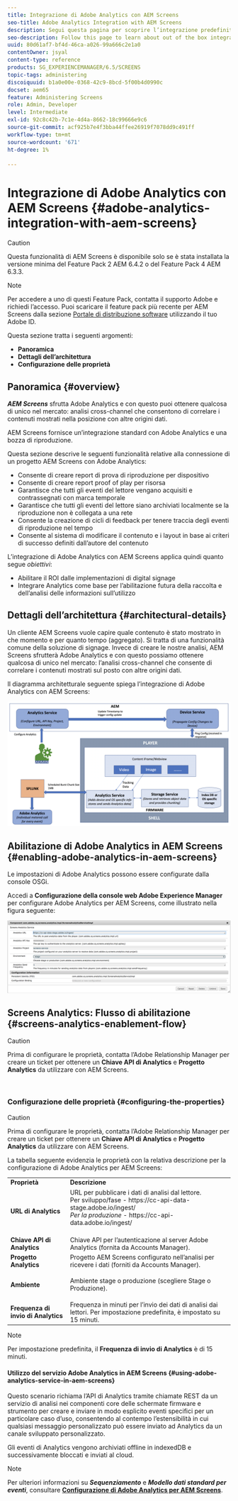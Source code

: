 ```yaml
---
title: Integrazione di Adobe Analytics con AEM Screens
seo-title: Adobe Analytics Integration with AEM Screens
description: Segui questa pagina per scoprire l’integrazione predefinita di AEM Screens con Adobe Analytics e ti fornisce una prova di riproduzione.
seo-description: Follow this page to learn about out of the box integration of AEM Screens with Adobe Analytics and provides you with a proof of play.
uuid: 80d61af7-bf4d-46ca-a026-99a666c2e1a0
contentOwner: jsyal
content-type: reference
products: SG_EXPERIENCEMANAGER/6.5/SCREENS
topic-tags: administering
discoiquuid: b1a0e00e-0368-42c9-8bcd-5f00b4d0990c
docset: aem65
feature: Administering Screens
role: Admin, Developer
level: Intermediate
exl-id: 92c8c42b-7c1e-4d4a-8662-18c99666e9c6
source-git-commit: acf925b7e4f3bba44ffee26919f7078dd9c491ff
workflow-type: tm+mt
source-wordcount: '671'
ht-degree: 1%

---
```


# Integrazione di Adobe Analytics con AEM Screens {#adobe-analytics-integration-with-aem-screens}

>[!CAUTION]
>
>Questa funzionalità di AEM Screens è disponibile solo se è stata installata la versione minima del Feature Pack 2 AEM 6.4.2 o del Feature Pack 4 AEM 6.3.3.

>[!NOTE]
>
>Per accedere a uno di questi Feature Pack, contatta il supporto Adobe e richiedi l’accesso. Puoi scaricare il feature pack più recente per AEM Screens dalla sezione [Portale di distribuzione software](https://experience.adobe.com/#/downloads/content/software-distribution/it/aem.html) utilizzando il tuo Adobe ID.

Questa sezione tratta i seguenti argomenti:

* **Panoramica**
* **Dettagli dell’architettura**
* **Configurazione delle proprietà**

## Panoramica {#overview}

***AEM Screens*** sfrutta Adobe Analytics e con questo puoi ottenere qualcosa di unico nel mercato: analisi cross-channel che consentono di correlare i contenuti mostrati nella posizione con altre origini dati.

AEM Screens fornisce un’integrazione standard con Adobe Analytics e una bozza di riproduzione.

Questa sezione descrive le seguenti funzionalità relative alla connessione di un progetto AEM Screens con Adobe Analytics:

* Consente di creare report di prova di riproduzione per dispositivo
* Consente di creare report proof of play per risorsa
* Garantisce che tutti gli eventi del lettore vengano acquisiti e contrassegnati con marca temporale
* Garantisce che tutti gli eventi del lettore siano archiviati localmente se la riproduzione non è collegata a una rete
* Consente la creazione di cicli di feedback per tenere traccia degli eventi di riproduzione nel tempo
* Consente al sistema di modificare il contenuto e i layout in base ai criteri di successo definiti dall’autore del contenuto

L’integrazione di Adobe Analytics con AEM Screens applica quindi quanto segue *obiettivi*:

* Abilitare il ROI dalle implementazioni di digital signage
* Integrare Analytics come base per l’abilitazione futura della raccolta e dell’analisi delle informazioni sull’utilizzo

## Dettagli dell’architettura {#architectural-details}

Un cliente AEM Screens vuole capire quale contenuto è stato mostrato in che momento e per quanto tempo (aggregato). Si tratta di una funzionalità comune della soluzione di signage. Invece di creare le nostre analisi, AEM Screens sfrutterà Adobe Analytics e con questo possiamo ottenere qualcosa di unico nel mercato: l’analisi cross-channel che consente di correlare i contenuti mostrati sul posto con altre origini dati.

Il diagramma architetturale seguente spiega l’integrazione di Adobe Analytics con AEM Screens:

![screen_shot_2018-09-12at85611am](assets/screen_shot_2018-09-12at85611am.png)

## Abilitazione di Adobe Analytics in AEM Screens {#enabling-adobe-analytics-in-aem-screens}

Le impostazioni di Adobe Analytics possono essere configurate dalla console OSGi.

Accedi a **Configurazione della console web Adobe Experience Manager** per configurare Adobe Analytics per AEM Screens, come illustrato nella figura seguente:

![screen_shot_2018-09-04at25550pm](assets/screen_shot_2018-09-04at25550pm.png)

## Screens Analytics: Flusso di abilitazione {#screens-analytics-enablement-flow}

>[!CAUTION]
>
>Prima di configurare le proprietà, contatta l’Adobe Relationship Manager per creare un ticket per ottenere un **Chiave API di Analytics** e **Progetto Analytics** da utilizzare con AEM Screens.

![]()

### Configurazione delle proprietà {#configuring-the-properties}

>[!CAUTION]
>
>Prima di configurare le proprietà, contatta l’Adobe Relationship Manager per creare un ticket per ottenere un **Chiave API di Analytics** e **Progetto Analytics** da utilizzare con AEM Screens.

La tabella seguente evidenzia le proprietà con la relativa descrizione per la configurazione di Adobe Analytics per AEM Screens:

<table>
 <tbody>
  <tr>
   <td><strong>Proprietà</strong></td>
   <td><strong>Descrizione</strong></td>
  </tr>
  <tr>
   <td><strong>URL di Analytics</strong></td>
   <td>URL per pubblicare i dati di analisi dal lettore. <br>
   Per sviluppo/fase</em> - https://cc-api-data-stage.adobe.io/ingest/<br /> <em>Per la produzione</em> - https://cc-api-data.adobe.io/ingest/</em><br /> <br /></td>
  </tr>
  <tr>
   <td><strong>Chiave API di Analytics</strong></td>
   <td>Chiave API per l’autenticazione al server Adobe Analytics (fornita da Accounts Manager).</td>
  </tr>
  <tr>
   <td><strong>Progetto Analytics</strong></td>
   <td>Progetto AEM Screens configurato nell’analisi per ricevere i dati (forniti da Accounts Manager).</td>
  </tr>
  <tr>
   <td><strong>Ambiente</strong></td>
   <td><p>Ambiente stage o produzione (scegliere Stage o Produzione).</p></td>
  </tr>
  <tr>
   <td><strong>Frequenza di invio di Analytics</strong></td>
   <td>Frequenza in minuti per l’invio dei dati di analisi dai lettori. Per impostazione predefinita, è impostato su 15 minuti.</td>
  </tr>
 </tbody>
</table>

>[!NOTE]
>
>Per impostazione predefinita, il **Frequenza di invio di Analytics** è di 15 minuti.

#### Utilizzo del servizio Adobe Analytics in AEM Screens {#using-adobe-analytics-service-in-aem-screens}

Questo scenario richiama l’API di Analytics tramite chiamate REST da un servizio di analisi nei componenti core delle schermate firmware e strumento per creare e inviare in modo esplicito eventi specifici per un particolare caso d’uso, consentendo al contempo l’estensibilità in cui qualsiasi messaggio personalizzato può essere inviato ad Analytics da un canale sviluppato personalizzato.

Gli eventi di Analytics vengono archiviati offline in indexedDB e successivamente bloccati e inviati al cloud.

>[!NOTE]
>
>Per ulteriori informazioni su ***Sequenziamento*** e ***Modello dati standard per eventi***, consultare **[Configurazione di Adobe Analytics per AEM Screens](configuring-adobe-analytics-aem-screens.md)**.
